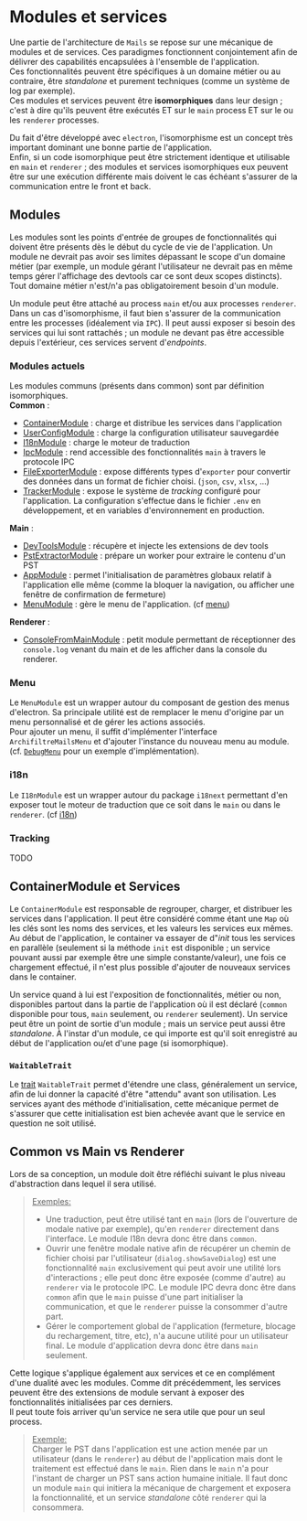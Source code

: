 # Modules et services

Une partie de l'architecture de `Mails` se repose sur une mécanique de modules et de services. Ces paradigmes fonctionnent conjointement afin de délivrer des capabilités encapsulées à l'ensemble de l'application.  
Ces fonctionnalités peuvent être spécifiques à un domaine métier ou au contraire, être *standalone* et purement techniques (comme un système de log par exemple).  
Ces modules et services peuvent être **isomorphiques** dans leur design ; c'est à dire qu'ils peuvent être exécutés ET sur le `main` process ET sur le ou les `renderer` processes.

Du fait d'être développé avec `electron`, l'isomorphisme est un concept très important dominant une bonne partie de l'application.  
Enfin, si un code isomorphique peut être strictement identique et utilisable en `main` et `renderer` ; des modules et services isomorphiques eux peuvent être sur une exécution différente mais doivent le cas échéant s'assurer de la communication entre le front et back.

## Modules
Les modules sont les points d'entrée de groupes de fonctionnalités qui doivent être présents dès le début du cycle de vie de l'application. Un module ne devrait pas avoir ses limites dépassant le scope d'un domaine métier (par exemple, un module gérant l'utilisateur ne devrait pas en même temps gérer l'affichage des devtools car ce sont deux scopes distincts).  
Tout domaine métier n'est/n'a pas obligatoirement besoin d'un module.  

Un module peut être attaché au process `main` et/ou aux processes `renderer`. Dans un cas d'isomorphisme, il faut bien s'assurer de la communication entre les processes (idéalement via `IPC`). Il peut aussi exposer si besoin des services qui lui sont rattachés ; un module ne devant pas être accessible depuis l'extérieur, ces services servent d'*endpoints*.

### Modules actuels
Les modules communs (présents dans common) sont par définition isomorphiques.  
**Common** :
- [ContainerModule](../src/common/modules/ContainerModule.ts) : charge et distribue les services dans l'application
- [UserConfigModule](../src/common/modules/UserConfigModule.ts) : charge la configuration utilisateur sauvegardée
- [I18nModule](../src/common/modules/I18nModule.ts) : charge le moteur de traduction
- [IpcModule](../src/common/modules/IpcModule.ts) : rend accessible des fonctionnalités `main` à travers le protocole IPC
- [FileExporterModule](../src/common/modules/FileExporterModule.ts) : expose différents types d'`exporter` pour convertir des données dans un format de fichier choisi. (`json`, `csv`, `xlsx`, ...)
- [TrackerModule](../src/common/modules/TrackerModule.ts) : expose le système de *tracking* configuré pour l'application. La configuration s'effectue dans le fichier `.env` en développement, et en variables d'environnement en production.

**Main** :
- [DevToolsModule](../src/main/modules/DevToolsModule.ts) : récupère et injecte les extensions de dev tools
- [PstExtractorModule](../src/main/modules/PstExtractorModule.ts) : prépare un worker pour extraire le contenu d'un PST
- [AppModule](../src/main/modules/AppModule.ts) : permet l'initialisation de paramètres globaux relatif à l'application elle même (comme la bloquer la navigation, ou afficher une fenêtre de confirmation de fermeture)
- [MenuModule](../src/main/modules/MenuModule.ts) : gère le menu de l'application. (cf [menu](#menu))

**Renderer** :
- [ConsoleFromMainModule](../src/renderer/modules/ConsoleFromMainModule.ts) : petit module permettant de réceptionner des `console.log` venant du main et de les afficher dans la console du renderer.


### Menu
Le `MenuModule` est un wrapper autour du composant de gestion des menus d'electron. Sa principale utilité est de remplacer le menu d'origine par un menu personnalisé et de gérer les actions associés.  
Pour ajouter un menu, il suffit d'implémenter l'interface `ArchifiltreMailsMenu` et d'ajouter l'instance du nouveau menu au module. (cf. [`DebugMenu`](../src/main/modules/menu/DebugMenu.ts) pour un exemple d'implémentation).

### i18n
Le `I18nModule` est un wrapper autour du package `i18next` permettant d'en exposer tout le moteur de traduction que ce soit dans le `main` ou dans le `renderer`. (cf [i18n](./i18n.md))

### Tracking
TODO

## ContainerModule et Services
Le `ContainerModule` est responsable de regrouper, charger, et distribuer les services dans l'application. Il peut être considéré comme étant une `Map` où les clés sont les noms des services, et les valeurs les services eux mêmes. Au début de l'application, le container va essayer de d"*init* tous les services en parallèle (seulement si la méthode `init` est disponible ; un service pouvant aussi par exemple être une simple constante/valeur), une fois ce chargement effectué, il n'est plus possible d'ajouter de nouveaux services dans le container.  

Un service quand à lui est l'exposition de fonctionnalités, métier ou non, disponibles partout dans la partie de l'application où il est déclaré (`common` disponible pour tous, `main` seulement, ou `renderer` seulement). Un service peut être un point de sortie d'un module ; mais un service peut aussi être *standalone*. À l'instar d'un module, ce qui importe est qu'il soit enregistré au début de l'application ou/et d'une page (si isomorphique).

### `WaitableTrait`
Le [trait](https://github.com/lsagetlethias/tstrait) `WaitableTrait` permet d'étendre une class, généralement un service, afin de lui donner la capacité d'être "attendu" avant son utilisation. Les services ayant des méthode d'initialisation, cette mécanique permet de s'assurer que cette initialisation est bien achevée avant que le service en question ne soit utilisé.

## Common vs Main vs Renderer
Lors de sa conception, un module doit être réfléchi suivant le plus niveau d'abstraction dans lequel il sera utilisé.

> <u>Exemples:</u>
>- Une traduction, peut être utilisé tant en `main` (lors de l'ouverture de modale native par exemple), qu'en `renderer` directement dans l'interface. Le module I18n devra donc être dans `common`.
>- Ouvrir une fenêtre modale native afin de récupérer un chemin de fichier choisi par l'utilisateur (`dialog.showSaveDialog`) est une fonctionnalité `main` exclusivement qui peut avoir une utilité lors d'interactions ; elle peut donc être exposée (comme d'autre) au `renderer` via le protocole IPC. Le module IPC devra donc être dans `common` afin que le `main` puisse d'une part initialiser la communication, et que le `renderer` puisse la consommer d'autre part.
>- Gérer le comportement global de l'application (fermeture, blocage du rechargement, titre, etc), n'a aucune utilité pour un utilisateur final. Le module d'application devra donc être dans `main` seulement.

Cette logique s'applique également aux services et ce en complément d'une dualité avec les modules. Comme dit précédemment, les services peuvent être des extensions de module servant à exposer des fonctionnalités initialisées par ces derniers.  
Il peut toute fois arriver qu'un service ne sera utile que pour un seul process.

> <u>Exemple:</u>  
> Charger le PST dans l'application est une action menée par un utilisateur (dans le `renderer`) au début de l'application mais dont le traitement est effectué dans le `main`. Rien dans le `main` n'a pour l'instant de charger un PST sans action humaine initiale. Il faut donc un module `main` qui initiera la mécanique de chargement et exposera la fonctionnalité, et un service *standalone* côté `renderer` qui la consommera.

